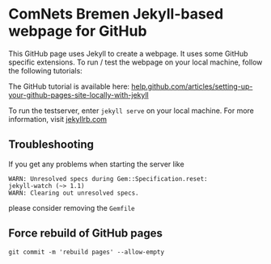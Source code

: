 ComNets Bremen Jekyll-based webpage for GitHub
==============================================

This GitHub page uses Jekyll to create a webpage. It uses some GitHub specific
extensions. To run / test the webpage on your local machine, follow the
following tutorials:

The GitHub tutorial is available here:
[help.github.com/articles/setting-up-your-github-pages-site-locally-with-jekyll](https://help.github.com/articles/setting-up-your-github-pages-site-locally-with-jekyll/ "Help")

To run the testserver, enter `jekyll serve` on your local machine.
For more information, visit [jekyllrb.com](https://jekyllrb.com/ "Jekyll Webpage")


Troubleshooting
---------------

If you get any problems when starting the server like

    WARN: Unresolved specs during Gem::Specification.reset:
    jekyll-watch (~> 1.1)
    WARN: Clearing out unresolved specs.

please consider removing the `Gemfile`

Force rebuild of GitHub pages
-----------------------------

`git commit -m 'rebuild pages' --allow-empty`
